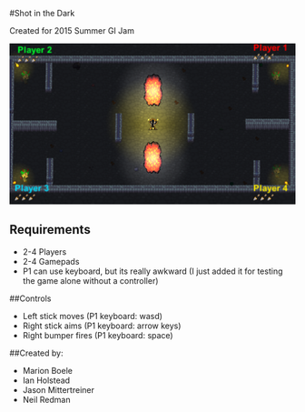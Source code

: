 #Shot in the Dark

Created for 2015 Summer GI Jam

![Screenshot](Screens/screenshot1.png?raw=true "Optional Title")

## Requirements
* 2-4 Players
* 2-4 Gamepads
* P1 can use keyboard, but its really awkward (I just added it for testing the game alone without a controller)

##Controls
* Left stick moves (P1 keyboard: wasd)
* Right stick aims (P1 keyboard: arrow keys)
* Right bumper fires (P1 keyboard: space)


##Created by:
* Marion Boele
* Ian Holstead
* Jason Mittertreiner
* Neil Redman
